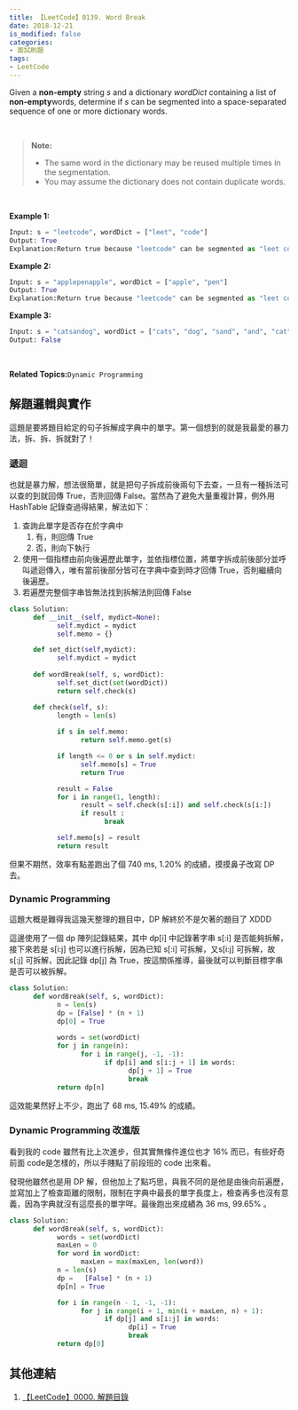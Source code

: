 ```yaml
---
title: 【LeetCode】0139. Word Break
date: 2018-12-21
is_modified: false
categories:
- 面試刷題
tags:
- LeetCode
--- 
```


Given a  **non-empty**  string  _s_  and a dictionary  _wordDict_  containing a list of  **non-empty**words, determine if  _s_  can be segmented into a space-separated sequence of one or more dictionary words.
<!--more-->
<br class="big"> 

> **Note:**
>  - The same word in the dictionary may be reused multiple times in the segmentation.
> - You may assume the dictionary does not contain duplicate words.

<br class="big">

**Example 1:**
```python
Input: s = "leetcode", wordDict = ["leet", "code"]
Output: True
Explanation:Return true because "leetcode" can be segmented as "leet code".
```

**Example 2:**
```python
Input: s = "applepenapple", wordDict = ["apple", "pen"]
Output: True
Explanation:Return true because "leetcode" can be segmented as "leet code".
```

**Example 3:**
```python
Input: s = "catsandog", wordDict = ["cats", "dog", "sand", "and", "cat"]
Output: False
```

<br class="big">

**Related Topics:**`Dynamic Programming`



## 解題邏輯與實作
這題是要將題目給定的句子拆解成字典中的單字。第一個想到的就是我最愛的暴力法，拆、拆、拆就對了！


### 遞迴
也就是暴力解，想法很簡單，就是把句子拆成前後兩句下去查，一旦有一種拆法可以查的到就回傳 True，否則回傳 False。當然為了避免大量重複計算，例外用 HashTable 記錄查過得結果，解法如下：

1.  查詢此單字是否存在於字典中
	1. 有，則回傳 True
	2. 否，則向下執行
2.  使用一個指標由前向後遍歷此單字，並依指標位置，將單字拆成前後部分並呼叫遞迴傳入，唯有當前後部分皆可在字典中查到時才回傳 True，否則繼續向後遍歷。
3. 若遍歷完整個字串皆無法找到拆解法則回傳 False


```python
class Solution:
      def __init__(self, mydict=None):
            self.mydict = mydict
            self.memo = {}

      def set_dict(self,mydict):
            self.mydict = mydict
            
      def wordBreak(self, s, wordDict):
            self.set_dict(set(wordDict))
            return self.check(s)

      def check(self, s):
            length = len(s)
            
            if s in self.memo:
                  return self.memo.get(s)

            if length <= 0 or s in self.mydict:
                  self.memo[s] = True
                  return True

            result = False
            for i in range(1, length):
                  result = self.check(s[:i]) and self.check(s[i:])
                  if result :
                        break

            self.memo[s] = result
            return result
```
但果不期然，效率有點差跑出了個 740 ms, 1.20%  的成績，摸摸鼻子改寫 DP 去。


### Dynamic Programming
這題大概是難得我這幾天整理的題目中，DP 解終於不是欠著的題目了 XDDD

這邊使用了一個 dp 陣列記錄結果，其中 dp[i] 中記錄著字串 s[:i] 是否能夠拆解，接下來若是 s[i:j] 也可以進行拆解，因為已知 s[:i] 可拆解，又s[i:j] 可拆解，故 s[:j] 可拆解，因此記錄 dp[j] 為 True，按這關係推導，最後就可以判斷目標字串是否可以被拆解。
 
```python
class Solution:
      def wordBreak(self, s, wordDict):
            n = len(s)
            dp = [False] * (n + 1)
            dp[0] = True
      
            words = set(wordDict)
            for j in range(n):
                  for i in range(j, -1, -1):
                        if dp[i] and s[i:j + 1] in words:
                              dp[j + 1] = True
                              break
            return dp[n]
```
這效能果然好上不少，跑出了 68 ms, 15.49% 的成績。


### Dynamic Programming 改進版
看到我的 code 雖然有比上次進步，但其實無條件進位也才 16% 而已，有些好奇前面 code是怎樣的，所以手賤點了前段班的 code 出來看。

發現他雖然也是用 DP 解，但他加上了點巧思，與我不同的是他是由後向前遍歷，並寫加上了檢查距離的限制，限制在字典中最長的單字長度上，檢查再多也沒有意義，因為字典就沒有這麼長的單字咩。最後跑出來成績為 36 ms, 99.65% 。

 
```python
class Solution:
      def wordBreak(self, s, wordDict):
            words = set(wordDict)
            maxLen = 0
            for word in wordDict:
                  maxLen = max(maxLen, len(word))
            n = len(s) 
            dp =   [False] * (n + 1)
            dp[n] = True 

            for i in range(n - 1, -1, -1):
                  for j in range(i + 1, min(i + maxLen, n) + 1): 
                        if dp[j] and s[i:j] in words:
                              dp[i] = True
                              break 
            return dp[0]
```



## 其他連結
1. [【LeetCode】0000. 解題目錄](/LeetCode-0000-Contents/)